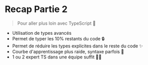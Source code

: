 # Recap Partie 2

> Pour aller plus loin avec TypeScript 🦅

- Utilisation de types avancés
- Permet de typer les 10% restants du code 🔒
- Permet de réduire les types explicites dans le reste du code ✨
- Courbe d'apprentissage plus raide, syntaxe parfois 🤯
- 1 ou 2 expert TS dans une équipe suffit 🧙‍♂️
